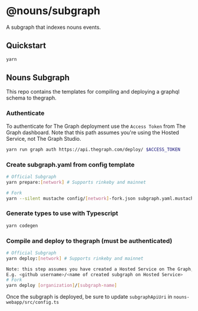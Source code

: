 # @nouns/subgraph

A subgraph that indexes nouns events.

## Quickstart

```sh
yarn
```

## Nouns Subgraph

This repo contains the templates for compiling and deploying a graphql schema to thegraph.

### Authenticate

To authenticate for The Graph deployment use the `Access Token` from The Graph dashboard.
Note that this path assumes you're using the Hosted Service, not The Graph Studio.

```sh
yarn run graph auth https://api.thegraph.com/deploy/ $ACCESS_TOKEN
```

### Create subgraph.yaml from config template

```sh
# Official Subgraph
yarn prepare:[network] # Supports rinkeby and mainnet

# Fork
yarn --silent mustache config/[network]-fork.json subgraph.yaml.mustache > subgraph.yaml
```

### Generate types to use with Typescript

```sh
yarn codegen
```

### Compile and deploy to thegraph (must be authenticated)

```sh
# Official Subgraph
yarn deploy:[network] # Supports rinkeby and mainnet

Note: this step assumes you have created a Hosted Service on The Graph, associated with your organization/github account.
E.g. <github username>/<name of created subgraph on Hosted Service>
# Fork
yarn deploy [organization]/[subgraph-name]
```

Once the subgraph is deployed, be sure to update `subgraphApiUri` in `nouns-webapp/src/config.ts`
